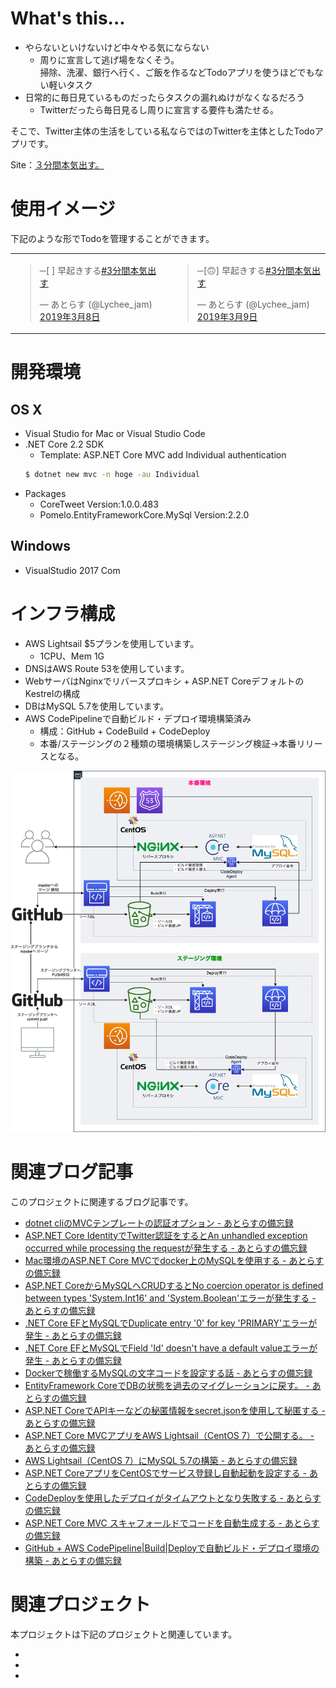 # What's this...

* やらないといけないけど中々やる気にならない  
  * 周りに宣言して逃げ場をなくそう。  
  掃除、洗濯、銀行へ行く、ご飯を作るなどTodoアプリを使うほどでもない軽いタスク
* 日常的に毎日見ているものだったらタスクの漏れぬけがなくなるだろう
  * Twitterだったら毎日見るし周りに宣言する要件も満たせる。

そこで、Twitter主体の生活をしている私ならではのTwitterを主体としたTodoアプリです。

Site：[３分間本気出す。](http://todo.kitigai.org)

# 使用イメージ

下記のような形でTodoを管理することができます。

|||
|-|-|
|<blockquote class="twitter-tweet" data-lang="ja"><p lang="ja" dir="ltr">─[ ] 早起きする<a href="https://twitter.com/hashtag/3%E5%88%86%E9%96%93%E6%9C%AC%E6%B0%97%E5%87%BA%E3%81%99?src=hash&amp;ref_src=twsrc%5Etfw">#3分間本気出す</a></p>&mdash; あとらす (@Lychee_jam) <a href="https://twitter.com/Lychee_jam/status/1104055886798970880?ref_src=twsrc%5Etfw">2019年3月8日</a></blockquote>|<blockquote class="twitter-tweet" data-lang="ja"><p lang="ja" dir="ltr">─[🙃] 早起きする<a href="https://twitter.com/hashtag/3%E5%88%86%E9%96%93%E6%9C%AC%E6%B0%97%E5%87%BA%E3%81%99?src=hash&amp;ref_src=twsrc%5Etfw">#3分間本気出す</a></p>&mdash; あとらす (@Lychee_jam) <a href="https://twitter.com/Lychee_jam/status/1104235454168162304?ref_src=twsrc%5Etfw">2019年3月9日</a></blockquote>|

# 開発環境

## OS X

* Visual Studio for Mac or Visual Studio Code
* .NET Core 2.2 SDK
  * Template: ASP.NET Core MVC add Individual authentication
  ```sh
  $ dotnet new mvc -n hoge -au Individual
  ```
* Packages
  * CoreTweet Version:1.0.0.483
  * Pomelo.EntityFrameworkCore.MySql Version:2.2.0

## Windows

* VisualStudio 2017 Com

# インフラ構成
* AWS Lightsail $5プランを使用しています。
  * 1CPU、Mem 1G
* DNSはAWS Route 53を使用しています。
* WebサーバはNginxでリバースプロキシ + ASP.NET CoreデフォルトのKestrelの構成
* DBはMySQL 5.7を使用しています。
* AWS CodePipelineで自動ビルド・デプロイ環境構築済み
  * 構成：GitHub + CodeBuild + CodeDeploy
  * 本番/ステージングの２種類の環境構築しステージング検証→本番リリースとなる。

![](images/todoapp.png)

# 関連ブログ記事
このプロジェクトに関連するブログ記事です。

* [dotnet cliのMVCテンプレートの認証オプション - あとらすの備忘録](http://kitigai.hatenablog.com/entry/2019/02/26/223534)
* [ASP.NET Core IdentityでTwitter認証をするとAn unhandled exception occurred while processing the requestが発生する - あとらすの備忘録](http://kitigai.hatenablog.com/entry/2019/02/27/003134)
* [Mac環境のASP.NET Core MVCでdocker上のMySQLを使用する - あとらすの備忘録](http://kitigai.hatenablog.com/entry/2019/03/01/005640)
* [ASP.NET CoreからMySQLへCRUDするとNo coercion operator is defined between types 'System.Int16' and 'System.Boolean'エラーが発生する - あとらすの備忘録](http://kitigai.hatenablog.com/entry/2019/03/01/030000)
* [.NET Core EFとMySQLでDuplicate entry '0' for key 'PRIMARY'エラーが発生 - あとらすの備忘録](http://kitigai.hatenablog.com/entry/2019/03/03/015358)
* [.NET Core EFとMySQLでField 'Id' doesn't have a default valueエラーが発生 - あとらすの備忘録](http://kitigai.hatenablog.com/entry/2019/03/03/025337)
* [Dockerで稼働するMySQLの文字コードを設定する話 - あとらすの備忘録](http://kitigai.hatenablog.com/entry/2019/03/03/203310)
* [EntityFramework CoreでDBの状態を過去のマイグレーションに戻す。 - あとらすの備忘録](http://kitigai.hatenablog.com/entry/2019/03/05/163622)
* [ASP\.NET CoreでAPIキーなどの秘匿情報をsecret.jsonを使用して秘匿する - あとらすの備忘録](http://kitigai.hatenablog.com/entry/2019/03/05/190813)
* [ASP\.NET Core MVCアプリをAWS Lightsail（CentOS 7）で公開する。 - あとらすの備忘録](http://kitigai.hatenablog.com/entry/2019/03/16/182112)
* [AWS Lightsail（CentOS 7）にMySQL 5.7の構築 - あとらすの備忘録](http://kitigai.hatenablog.com/entry/2019/03/16/195149)
* [ASP\.NET CoreアプリをCentOSでサービス登録し自動起動を設定する - あとらすの備忘録](http://kitigai.hatenablog.com/entry/2019/03/16/202454)
* [CodeDeployを使用したデプロイがタイムアウトとなり失敗する - あとらすの備忘録](http://kitigai.hatenablog.com/entry/2019/03/16/230208)
* [ASP\.NET Core MVC スキャフォールドでコードを自動生成する \- あとらすの備忘録](https://kitigai.hatenablog.com/entry/2019/03/24/233758)
* [GitHub \+ AWS CodePipeline\|Build\|Deployで自動ビルド・デプロイ環境の構築 \- あとらすの備忘録](https://kitigai.hatenablog.com/entry/2019/04/01/203347)

# 関連プロジェクト

本プロジェクトは下記のプロジェクトと関連しています。

* 
* 
* 
